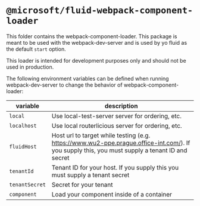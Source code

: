 # `@microsoft/fluid-webpack-component-loader`
This folder contains the webpack-component-loader. This package is meant to be used with the webpack-dev-server and is used by yo fluid as the default `start` option.

This loader is intended for development purposes only and should not be used in production.

The following environment variables can be defined when running webpack-dev-server to change the behavior of webpack-component-loader:

| variable | description |
| ---------| ----------- |
| `local` | Use local-test-server server for ordering, etc. |
| `localhost` | Use local routerlicious server for ordering, etc. |
| `fluidHost` | Host url to target while testing (e.g. https://www.wu2-ppe.prague.office-int.com/). If you supply this, you must supply a tenant ID and secret |
| `tenantId` | Tenant ID for your host. If you supply this you must supply a tenant secret |
| `tenantSecret` | Secret for your tenant |
| `component` | Load your component inside of a container |
